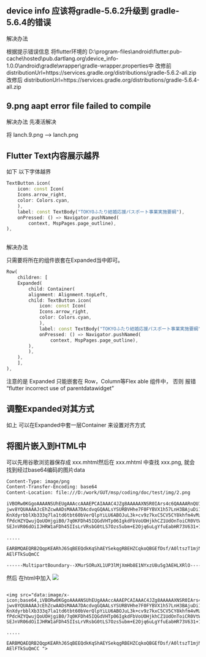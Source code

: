 ## device info 应该将gradle-5.6.2升级到 gradle-5.6.4的错误

解决办法 

根据提示错误信息
将flutter环境的
D:\program-files\android\flutter\.pub-cache\hosted\pub.dartlang.org\device_info-1.0.0\android\gradle\wrapper\gradle-wrapper.properties中
改修前
distributionUrl=https\://services.gradle.org/distributions/gradle-5.6.2-all.zip
改修后
distributionUrl=https\://services.gradle.org/distributions/gradle-5.6.4-all.zip

## 9.png aapt error file failed to compile

解决办法 先凑活解决

将 lanch.9.png --> lanch.png


## Flutter Text内容展示越界

如下 以下字体越界

```dart
TextButton.icon(
    icon: const Icon(
    Icons.arrow_right,
    color: Colors.cyan,
    ),
    label: const TextBody("TOKYOふたり結婚応援パスポート事業実施要綱"),
    onPressed: () => Navigator.pushNamed(
        context, MspPages.page_outline),
),
                     
```

解决办法

只需要将所在的组件嵌套在Expanded当中即可。

```dart
Row(
    children: [
    Expanded(
        child: Container(
        alignment: Alignment.topLeft,
        child: TextButton.icon(
            icon: const Icon(
            Icons.arrow_right,
            color: Colors.cyan,
            ),
            label: const TextBody("TOKYOふたり結婚応援パスポート事業実施要綱"),
            onPressed: () => Navigator.pushNamed(
                context, MspPages.page_outline),
        ),
        ),
    ),
    ],
),

```

注意的是 Expanded 只能嵌套在 Row，Column等Flex able 组件中， 否则 报错 “flutter incorrect use of parentdatawidget”



## 调整Expanded对其方式

如上 可以在Expanded中套一层Container 来设置对齐方式


## 将图片嵌入到HTML中
可以先用谷歌浏览器保存成 xxx.mhtml然后在 xxx.mhtml 中查找 xxx.png,
就会找到经过base64编码的图片data

```html
Content-Type: image/png
Content-Transfer-Encoding: base64
Content-Location: file:///D:/work/GUT/msp/coding/doc/test/img/2.png

iVBORw0KGgoAAAANSUhEUgAAAccAAAEPCAIAAAC4JZg8AAAAAXNSR0IArs4c6QAAAARnQU1BAACx
jwv8YQUAAAAJcEhZcwAADsMAAA7DAcdvqGQAALsYSURBVHhe7F0FYBVX1h57LnH3BAjuDi1QoUaV
KnXdyrbblXb333q7la1td6tbt60bVerQlpYiLU6ABOJuL3k+cv9z7kxC5CV5CY8khfm4vMzcuXP9
fPdcHZYQwujQoUOHjgiB0/7q0KFDh45IQGdVHTp06IgkdFbVoUOHjkhCZ1UdOnToiCR0VtWhQ4eO
SEJnVR06dOiIJHRW1aFDh45IIsLrVRsbG0tLS7Ozs5ubm+E2Ojq6uLgYfuEabHR73V631+1/0/ZJ

.....

EARBMQAEQRB2QqpKEARhJ6SqBEEQdkKqShAEYSekqgRBEHZCqkoQBGEfDsf/A0ltszT1mjNUAAAA
AElFTkSuQmCC

------MultipartBoundary--XMurSORuXL1UP3lMjXmHb8E1NYxzU8u5g3AEHLXRlO----
```

然后 在html中加入 <img src="data:image/x-icon;base64,图片经过base64编码的的data">

```

<img src="data:image/x-icon;base64,iVBORw0KGgoAAAANSUhEUgAAAccAAAEPCAIAAAC4JZg8AAAAAXNSR0IArs4c6QAAAARnQU1BAACx
jwv8YQUAAAAJcEhZcwAADsMAAA7DAcdvqGQAALsYSURBVHhe7F0FYBVX1h57LnH3BAjuDi1QoUaV
KnXdyrbblXb333q7la1td6tbt60bVerQlpYiLU6ABOJuL3k+cv9z7kxC5CV5CY8khfm4vMzcuXP9
fPdcHZYQwujQoUOHjgiB0/7q0KFDh45IQGdVHTp06IgkdFbVoUOHjkhCZ1UdOnToiCR0VtWhQ4eO
SEJnVR06dOiIJHRW1aFDh45IIsLrVRsbG0tLS7Ozs5ubm+E2Ojq6uLgYfuEabHR73V631+1/0/ZJ

.....

EARBMQAEQRB2QqpKEARhJ6SqBEEQdkKqShAEYSekqgRBEHZCqkoQBGEfDsf/A0ltszT1mjNUAAAA
AElFTkSuQmCC "> 

```
